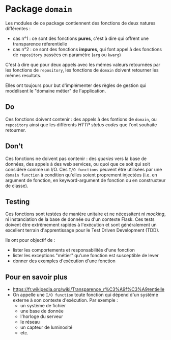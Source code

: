 # Package `domain`
Les modules de ce package contiennent des fonctions de deux natures différentes :
* cas n°1 : ce sont des fonctions **pures**, c'est à dire qui offrent une transparence réferentielle
* cas n°2 : ce sont des fonctions **impures**, qui font appel à des fonctions de `repository` passées
en paramètre (`arg` ou `kwarg`)

C'est à dire que pour deux appels avec les mêmes valeurs retournées par les fonctions de `repository`,
les fonctions de `domain` doivent retourner les mêmes resultats.

Elles ont toujours pour but d'implémenter des règles de gestion qui modélisent le "domaine métier" de l'application.

## Do
Ces fonctions doivent contenir : des appels à des fontions de `domain`, ou `repository` ainsi que les différents _HTTP status codes_ que l'ont souhaite retourner.

## Don't
Ces fonctions ne doivent pas contenir : des _queries_ vers la base de données, des appels à des web services, ou quoi que
ce soit qui soit considéré comme un I/O. Ces `I/O functions` peuvent être utilisées par une `domain function` à condition
qu'elles soient proprement injectées (i.e. en argument de fonction, en keyword-argument de fonction ou en constructeur de classe).

## Testing
Ces fonctions sont testées de manière unitaire et ne nécessitent ni _mocking_, ni instanciation de la base de donnée
ou d'un contexte Flask. Ces tests doivent être extrêmement rapides à l'exécution et sont généralement un excellent terrain
d'apprentissage pour le Test Driven Development (TDD).

Ils ont pour objectif de :
* lister les comportements et responsabilités d'une fonction
* lister les exceptions "métier" qu'une fonction est susceptible de lever
* donner des exemples d'exécution d'une fonction


## Pour en savoir plus
* https://fr.wikipedia.org/wiki/Transparence_r%C3%A9f%C3%A9rentielle
* On appelle une `I/O function` toute fonction qui dépend d'un système externe à son contexte d'exécution. Par exemple :
  * un système de fichier
  * une base de donnée
  * l'horloge du serveur
  * le réseau
  * un capteur de luminosité
  * etc.
